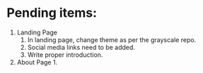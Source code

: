 # Pending items:

1. Landing Page
	1. In landing page, change theme as per the grayscale repo.
	2. Social media links need to be added.
	3. Write proper introduction.
2. About Page
	1. 